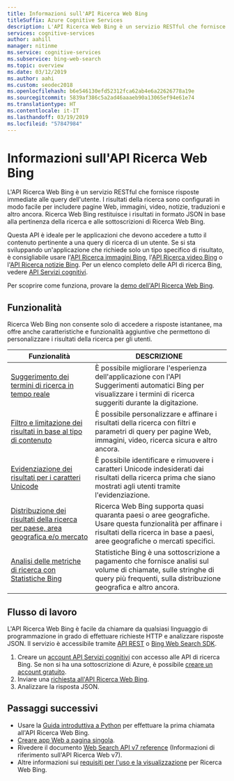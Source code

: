 ```yaml
---
title: Informazioni sull'API Ricerca Web Bing
titleSuffix: Azure Cognitive Services
description: L'API Ricerca Web Bing è un servizio RESTful che fornisce risposte immediate alle query dell'utente. I risultati della ricerca sono configurati in modo facile per includere pagine Web, immagini, video, notizie, traduzioni e altro ancora. I risultati sono restituiti in formato JSON e basati sulla pertinenza della ricerca e sulle sottoscrizioni di Ricerca Web Bing.
services: cognitive-services
author: aahill
manager: nitinme
ms.service: cognitive-services
ms.subservice: bing-web-search
ms.topic: overview
ms.date: 03/12/2019
ms.author: aahi
ms.custom: seodec2018
ms.openlocfilehash: b6e546130efd52312fca62ab4e6a22626778a19e
ms.sourcegitcommit: 5839af386c5a2ad46aaaeb90a13065ef94e61e74
ms.translationtype: HT
ms.contentlocale: it-IT
ms.lasthandoff: 03/19/2019
ms.locfileid: "57847984"
---
```

# <a name="what-is-the-bing-web-search-api"></a>Informazioni sull'API Ricerca Web Bing

L'API Ricerca Web Bing è un servizio RESTful che fornisce risposte immediate alle query dell'utente. I risultati della ricerca sono configurati in modo facile per includere pagine Web, immagini, video, notizie, traduzioni e altro ancora. Ricerca Web Bing restituisce i risultati in formato JSON in base alla pertinenza della ricerca e alle sottoscrizioni di Ricerca Web Bing.

Questa API è ideale per le applicazioni che devono accedere a tutto il contenuto pertinente a una query di ricerca di un utente. Se si sta sviluppando un'applicazione che richiede solo un tipo specifico di risultato, è consigliabile usare l'[API Ricerca immagini Bing](../Bing-Image-Search/overview.md), l'[API Ricerca video Bing](../Bing-Video-Search/search-the-web.md) o l'[API Ricerca notizie Bing](../Bing-News-Search/search-the-web.md). Per un elenco completo delle API di ricerca Bing, vedere [API Servizi cognitivi](https://docs.microsoft.com/azure/cognitive-services).

Per scoprire come funziona, provare la [demo dell'API Ricerca Web Bing](https://azure.microsoft.com/services/cognitive-services/bing-web-search-api/).

## <a name="features"></a>Funzionalità  

Ricerca Web Bing non consente solo di accedere a risposte istantanee, ma offre anche caratteristiche e funzionalità aggiuntive che permettono di personalizzare i risultati della ricerca per gli utenti.

| Funzionalità | DESCRIZIONE |
|---------|-------------|
| [Suggerimento dei termini di ricerca in tempo reale](../bing-autosuggest/get-suggested-search-terms.md) | È possibile migliorare l'esperienza dell'applicazione con l'API Suggerimenti automatici Bing per visualizzare i termini di ricerca suggeriti durante la digitazione. |
| [Filtro e limitazione dei risultati in base al tipo di contenuto](filter-answers.md) | È possibile personalizzare e affinare i risultati della ricerca con filtri e parametri di query per pagine Web, immagini, video, ricerca sicura e altro ancora. |
| [Evidenziazione dei risultati per i caratteri Unicode](hit-highlighting.md) | È possibile identificare e rimuovere i caratteri Unicode indesiderati dai risultati della ricerca prima che siano mostrati agli utenti tramite l'evidenziazione. |
| [Distribuzione dei risultati della ricerca per paese, area geografica e/o mercato](supported-countries-markets.md) | Ricerca Web Bing supporta quasi quaranta paesi o aree geografiche. Usare questa funzionalità per affinare i risultati della ricerca in base a paesi, aree geografiche o mercati specifici. |
| [Analisi delle metriche di ricerca con Statistiche Bing](bing-web-stats.md) | Statistiche Bing è una sottoscrizione a pagamento che fornisce analisi sul volume di chiamate, sulle stringhe di query più frequenti, sulla distribuzione geografica e altro ancora. |

## <a name="workflow"></a>Flusso di lavoro

L'API Ricerca Web Bing è facile da chiamare da qualsiasi linguaggio di programmazione in grado di effettuare richieste HTTP e analizzare risposte JSON. Il servizio è accessibile tramite [API REST](quickstarts/python.md) o [Bing Web Search SDK](web-sdk-python-quickstart.md).

1. Creare un [account API Servizi cognitivi](https://docs.microsoft.com/azure/cognitive-services/cognitive-services-apis-create-account) con accesso alle API di ricerca Bing. Se non si ha una sottoscrizione di Azure, è possibile [creare un account gratuito](https://azure.microsoft.com/try/cognitive-services/?api=bing-web-search-api).  
2. Inviare una [richiesta all'API Ricerca Web Bing](quickstarts/python.md).
3. Analizzare la risposta JSON.

## <a name="next-steps"></a>Passaggi successivi

* Usare la [Guida introduttiva a Python](quickstarts/python.md) per effettuare la prima chiamata all'API Ricerca Web Bing.  
* [Creare app Web a pagina singola](tutorial-bing-web-search-single-page-app.md).
* Rivedere il documento [Web Search API v7 reference](https://docs.microsoft.com/rest/api/cognitiveservices/bing-web-api-v7-reference) (Informazioni di riferimento sull'API Ricerca Web v7).  
* Altre informazioni sui [requisiti per l'uso e la visualizzazione](UseAndDisplayRequirements.md) per Ricerca Web Bing.  
